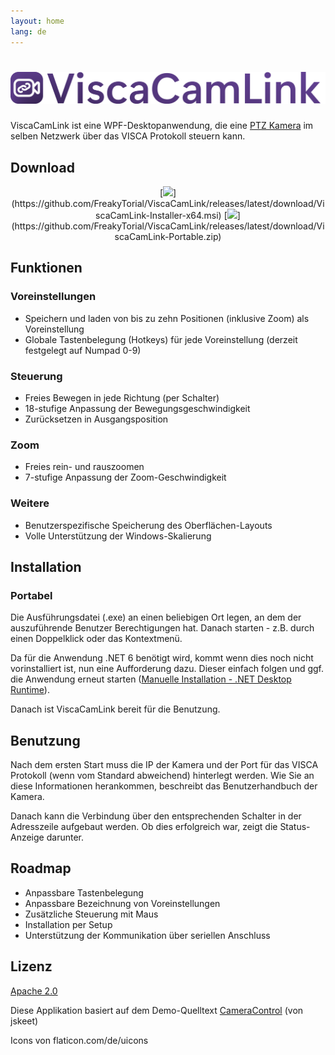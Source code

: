 ```yaml
---
layout: home
lang: de
---
```


# ![ViscaCamLink](assets/banner.png)

ViscaCamLink ist eine WPF-Desktopanwendung, die eine [PTZ Kamera](https://de.m.wikipedia.org/wiki/PTZ-Kamera) im selben Netzwerk über das VISCA Protokoll steuern kann.

## Download

<p align="center" width="100%">
[<img width="20%" src="{{ 'assets/button_download_windows.png' | relative_url }}">](https://github.com/FreakyTorial/ViscaCamLink/releases/latest/download/ViscaCamLink-Installer-x64.msi) [<img width="20%" src="{{ 'assets/button_download_portable.png' | relative_url }}">](https://github.com/FreakyTorial/ViscaCamLink/releases/latest/download/ViscaCamLink-Portable.zip)
</p>

## Funktionen

### Voreinstellungen

* Speichern und laden von bis zu zehn Positionen (inklusive Zoom) als Voreinstellung
* Globale Tastenbelegung (Hotkeys) für jede Voreinstellung (derzeit festgelegt auf Numpad 0-9)

### Steuerung

* Freies Bewegen in jede Richtung (per Schalter)
* 18-stufige Anpassung der Bewegungsgeschwindigkeit
* Zurücksetzen in Ausgangsposition

### Zoom

* Freies rein- und rauszoomen
* 7-stufige Anpassung der Zoom-Geschwindigkeit

### Weitere

* Benutzerspezifische Speicherung des Oberflächen-Layouts
* Volle Unterstützung der Windows-Skalierung

## Installation

### Portabel 

Die Ausführungsdatei (.exe) an einen beliebigen Ort legen, an dem der auszuführende Benutzer Berechtigungen hat. Danach starten - z.B. durch einen Doppelklick oder das Kontextmenü.

Da für die Anwendung .NET 6 benötigt wird, kommt wenn dies noch nicht vorinstalliert ist, nun eine Aufforderung dazu. Dieser einfach folgen und ggf. die Anwendung erneut starten ([Manuelle Installation - .NET Desktop Runtime](https://dotnet.microsoft.com/en-us/download/dotnet/6.0)).

Danach ist ViscaCamLink bereit für die Benutzung.

## Benutzung 

Nach dem ersten Start muss die IP der Kamera und der Port für das VISCA Protokoll (wenn vom Standard abweichend) hinterlegt werden. Wie Sie an diese Informationen herankommen, beschreibt das Benutzerhandbuch der Kamera.

Danach kann die Verbindung über den entsprechenden Schalter in der Adresszeile aufgebaut werden. Ob dies erfolgreich war, zeigt die Status-Anzeige darunter.

## Roadmap 

* Anpassbare Tastenbelegung
* Anpassbare Bezeichnung von Voreinstellungen
* Zusätzliche Steuerung mit Maus
* Installation per Setup
* Unterstützung der Kommunikation über seriellen Anschluss

## Lizenz

[Apache 2.0](LICENSE)

Diese Applikation basiert auf dem Demo-Quelltext [CameraControl](https://github.com/jskeet/DemoCode/tree/main/CameraControl) (von jskeet)

Icons von flaticon.com/de/uicons

